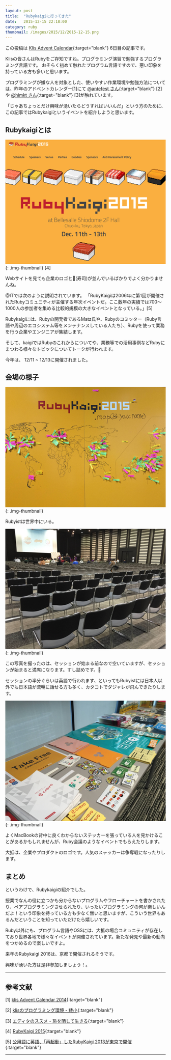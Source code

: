 ```yaml
---
layout: post
title:  "Rubykaigiに行ってきた"
date:   2015-12-15 22:18:00
category: ruby
thumbnail: /images/2015/12/2015-12-15.png
---
```


この投稿は
[Klis Advent Calendar](http://www.adventar.org/calendars/1005){:target="blank"}
6日目の記事です。

Klisの皆さんはRubyをご存知ですね。プログラミング演習で勉強するプログラミング言語です。
おそらく初めて触れたプログラム言語ですので、悪い印象を持っている方も多いと思います。

プログラミングが嫌な人を対象とした、使いやすい作業環境や勉強方法については、昨年のアドベントカレンダー[1]にて
[@antefest さん](https://twitter.com/antefest){:target="blank"}
[2]や
[@himkt さん](https://twitter.com/himkt){:target="blank"}
[3]が触れています。

「じゃあちょっとだけ興味が湧いたらどうすればいいんだ」という方のために、この記事ではRubykaigiというイベントを紹介しようと思います。

## Rubykaigiとは

![Picture description](/images/2015/12/2015-12-15.png){: .img-thumbnail}
[4]

Webサイトを見ても企業のロゴと🍣(寿司)が並んでいるばかりでよく分かりませんね。

@ITでは次のように説明されています。
「RubyKaigiは2006年に第1回が開催されたRubyコミュニティが主催する年次イベントだ。ここ数年の実績では700～1000人の参加者を集める比較的規模の大きなイベントとなっている。」[5]

Rubykaigiには、Rubyの開発者であるMatz氏や、Rubyのコミッター（Ruby言語や周辺のエコシステム等をメンテナンスしている人たち）、Rubyを使って業務を行う企業やエンジニアが集結します。

そして、kaigiではRubyのこれからについてや、業務等での活用事例などRubyにまつわる様々なトピックについてトークが行われます。

今年は、 12/11 ~ 12/13に開催されました。

## 会場の様子

![Picture description](/images/2015/12/2015-12-13_1.jpg){: .img-thumbnail}

Rubyistは世界中にいる。

![Picture description](/images/2015/12/2015-12-13_2.jpg){: .img-thumbnail}

この写真を撮ったのは、セッションが始まる前なので空いていますが、セッションが始まると満席になります。すし詰めです。🍣

セッションの半分ぐらいは英語で行われます、といってもRubyistには日本人以外でも日本語が流暢に話せる方も多く、カタコトでダジャレが飛んできたりします。

![Picture description](/images/2015/12/2015-12-13_3.jpg){: .img-thumbnail}

よくMacBookの背中に良くわからないステッカーを張っている人を見かけることがあるかもしれませんが、Ruby会議のようなイベントでもらえたりします。

大抵は、企業やプロダクトのロゴです。人気のステッカーは争奪戦になったりします。

## まとめ
というわけで、Rubykaigiの紹介でした。

授業でなんの役に立つかも分からないプログラムやフローチャートを書かされたり、ペアプログラミングさせられたり、いったいプログラミングの何が楽しいんだよ！という印象を持っている方も少なく無いと思いますが、こういう世界もあるんだということを知っていただけたら嬉しいです。

Ruby以外にも、プログラム言語やOSSには、大抵の場合コミュニティが存在しており世界各地で様々なイベントが開催されています。新たな発見や最新の動向をつかめるので楽しいですよ。

来年のRubykaigi 2016は、京都で開催されるそうです。

興味が湧いた方は是非参加しましょう！。

---

## 参考文献

[1] [klis Advent Calendar 2014](http://www.adventar.org/calendars/704){:target="blank"}

[2] [klisのプログラミング環境 - 矮小](http://yousack.hateblo.jp/entry/2014/12/21/020116){:target="blank"}

[3] [エディタのススメ - 恥を晒して生きる](http://h1mkt.hateblo.jp/entry/2014/12/21/121910){:target="blank"}

[4] [RubyKaigi 2015](http://rubykaigi.org/2015){:target="blank"}

[5] [公用語に英語、「再起動」したRubyKaigi 2013が東京で開催](http://www.atmarkit.co.jp/ait/articles/1306/03/news057.html){:target="blank"}

---

